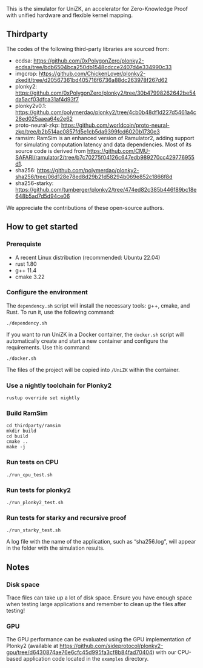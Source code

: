 This is the simulator for UniZK, an accelerator for  Zero-Knowledge Proof with unified hardware and flexible kernel mapping.

## Thirdparty
The codes of the following third-party libraries are sourced from:
- ecdsa: <https://github.com/0xPolygonZero/plonky2-ecdsa/tree/bdb6504bca250db1548cdcce2407d4e334990c33>
- imgcrop: <https://github.com/ChickenLover/plonky2-zkedit/tree/d20567361bd405716f6736a88dc263978f267d62>
- plonky2: <https://github.com/0xPolygonZero/plonky2/tree/30b47998262642be54da5acf03dfca31af4d93f7>
- plonky2v0.1: <https://github.com/polymerdao/plonky2/tree/4cb0b48df1d227d5461a4c28ed025aaea64e2e62>
- proto-neural-zkp: <https://github.com/worldcoin/proto-neural-zkp/tree/b2b514ac0857fd5e1cb5da9399fcd6020b1730e3>
- ramsim: RamSim is an enhanced version of Ramulator2, adding support for simulating computation latency and data dependencies. Most of its source code is derived from <https://github.com/CMU-SAFARI/ramulator2/tree/b7c70275f04126c647edb989270cc429776955d1>.
- sha256: <https://github.com/polymerdao/plonky2-sha256/tree/06d128e78ed8d29b21d58294b069e852c1866f8d>
- sha256-starky: <https://github.com/tumberger/plonky2/tree/474ed82c385b446f89bc18e648b5ad7d5d94ce06>

We appreciate the contributions of these open-source authors.

## How to get started
### Prerequiste
- A recent Linux distribution (recommended: Ubuntu 22.04)
- rust 1.80
- g++ 11.4
- cmake 3.22

### Configure the environment
The `dependency.sh` script will install the necessary tools: g++, cmake, and Rust. To run it, use the following command:

```
./dependency.sh
```

If you want to run UniZK in a Docker container, the `docker.sh` script will automatically create and start a new container and configure the requirements. Use this command:

```
./docker.sh
```

The files of the project will be copied into `/UniZK` within the container.

### Use a nightly toolchain for Plonky2
```
rustup override set nightly
```

### Build RamSim
```
cd thirdparty/ramsim
mkdir build
cd build
cmake ..
make -j
```
### Run tests on CPU
```
./run_cpu_test.sh
```

### Run tests for plonky2
```
./run_plonky2_test.sh
```
### Run tests for starky and recursive proof
```
./run_starky_test.sh
```

A log file with the name of the application, such as “sha256.log”, will appear in the folder with the simulation results.

## Notes
### Disk space
Trace files can take up a lot of disk space. Ensure you have enough space when testing large applications and remember to clean up the files after testing!

### GPU
The GPU performance can be evaluated using the GPU implementation of Plonky2 (available at <https://github.com/sideprotocol/plonky2-gpu/tree/d6430874ae76e6cfc45d995fa3cf8b84fad70404>) with our CPU-based application code located in the `examples` directory.